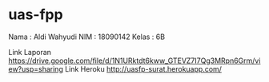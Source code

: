 # uas-fpp
Nama : Aldi Wahyudi NIM : 18090142 Kelas : 6B

Link Laporan
https://drive.google.com/file/d/1N1URktdt6kww_GTEVZ7I7Qg3MRpn6Grm/view?usp=sharing 
Link Heroku
http://uasfp-surat.herokuapp.com/
